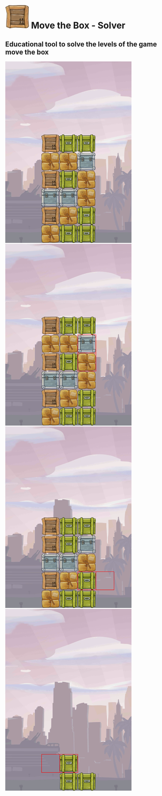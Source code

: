 # <img src="assets/boxes_transparent/brown_box.png"  width="75"> Move the Box - Solver

## Educational tool to solve the levels of the game move the box

<img src="assets/Initial_guide/res.png"  width="400">
<img src="assets/Initial_guide/res_0.png"  width="400">
<img src="assets/Initial_guide/res_1.png"  width="400">
<img src="assets/Initial_guide/res_2.png"  width="400">